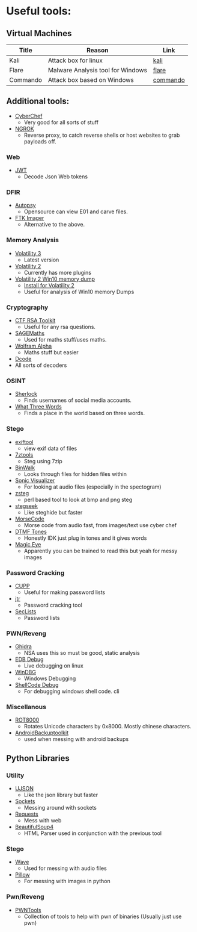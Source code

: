 # Useful tools:

## Virtual Machines

| Title | Reason | Link |
|-|-|-|
| Kali | Attack box for linux | [kali](https://kali.org)
| Flare | Malware Analysis tool for Windows | [flare](https://www.mandiant.com/resources/blog/flare-vm-the-windows-malware)
| Commando | Attack box based on Windows | [commando](https://www.mandiant.com/resources/blog/commando-vm-windows-offensive-distribution)

## Additional tools:
- [CyberChef](https://gchq.github.io/CyberChef/)
  - Very good for all sorts of stuff
- [NGROK](https://ngrok.com/)
  - Reverse proxy, to catch reverse shells or host websites to grab payloads off.

### Web
- [JWT](https://jwt.io/)
  - Decode Json Web tokens 

### DFIR
- [Autopsy](https://www.autopsy.com/download/)
  - Opensource can view E01 and carve files.
- [FTK Imager](https://accessdata.com/product-download/ftk-imager-version-4-5)
  - Alternative to the above.

### Memory Analysis
- [Volatility 3](https://github.com/volatilityfoundation/volatility3)
  - Latest version
- [Volatility 2](https://www.volatilityfoundation.org/releases)
  - Currently has more plugins
- [Volatility 2 Win10 memory dump](https://github.com/mandiant/win10_volatility)
  - [Install for Volatility 2](./VOLATILITY.md#install-for-volatility-2)
  - Useful for analysis of Win10 memory Dumps

### Cryptography
- [CTF RSA Toolkit](https://github.com/RsaCtfTool/RsaCtfTool)
  - Useful for any rsa questions.
- [SAGEMaths](https://www.sagemath.org/)
  - Used for maths stuff/uses maths.
- [Wolfram Alpha](https://www.wolframalpha.com/)
  - Maths stuff but easier
-  [Dcode](https://www.dcode.fr/en)
  - All sorts of decoders 

### OSINT
- [Sherlock](https://sherlock-project.github.io/)
  - Finds usernames of social media accounts.
- [What Three Words](https://what3words.com/)
  - Finds a place in the world based on three words.
 
### Stego
- [exiftool]()
  - view exif data of files
- [7ztools](https://github.com/yo-wotop/7z-tools)
  - Steg using 7zip
- [BinWalk]()
  - Looks through files for hidden files within
- [Sonic Visualizer](https://www.sonicvisualiser.org/)
  - For looking at audio files (especially in the spectogram)
- [zsteg]()
  - perl based tool to look at bmp and png steg
- [stegseek](https://github.com/RickdeJager/stegseek)
  - Like steghide but faster
- [MorseCode](https://morsecode.world/international/decoder/audio-decoder-adaptive.html)
  - Morse code from audio fast, from images/text use cyber chef  
- [DTMF Tones](http://dialabc.com/sound/detect/index.html)
  - Honestly IDK just plug in tones and it gives words 
- [Magic Eye](https://piellardj.github.io/stereogram-solver/)
  - Apparently you can be trained to read this but yeah for messy images
 
### Password Cracking
- [CUPP](https://github.com/Mebus/cupp)
  - Useful for making password lists
- [jtr](https://github.com/openwall/john)
  - Password cracking tool
- [SecLists](https://github.com/danielmiessler/SecLists)
  - Password lists

### PWN/Reveng
- [Ghidra](https://github.com/NationalSecurityAgency/ghidra/releases)
  - NSA uses this so must be good, static analysis
- [EDB Debug](https://github.com/eteran/edb-debugger)
  - Live debugging on linux
- [WinDBG](https://learn.microsoft.com/en-us/windows-hardware/drivers/debugger/debugger-download-tools)
  - Windows Debugging
- [ShellCode Debug](http://sandsprite.com/blogs/index.php?uid=7&pid=152)
  - For debugging windows shell code. cli

### Miscellanous
- [ROT8000](https://rot8000.com/Index)
  - Rotates Unicode characters by 0x8000. Mostly chinese characters.
- [AndroidBackuptoolkit](https://sourceforge.net/projects/android-backup-toolkit/)
  - used when messing with android backups

## Python Libraries

### Utility
- [UJSON](https://pypi.org/project/ujson/)
  - Like the json library but faster   
- [Sockets](https://docs.python.org/3/library/socket.html)
  - Messing around with sockets
- [Requests](https://requests.readthedocs.io/en/latest/)
  - Mess with web
- [BeautifulSoup4](https://www.crummy.com/software/BeautifulSoup/bs4/doc/)
  - HTML Parser used in conjunction with the previous tool    

### Stego 
- [Wave](https://docs.python.org/3/library/wave.html)
  - Used for messing with audio files
- [Pillow](https://pillow.readthedocs.io/en/stable/)
  - For messing with images in python

### Pwn/Reveng
- [PWNTools](https://docs.pwntools.com/en/stable/)
  - Collection of tools to help with pwn of binaries (Usually just use pwn)
